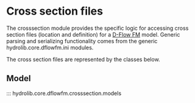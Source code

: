 # Cross section files
The crosssection module provides the specific logic for accessing cross section files (location and definition)
for a [D-Flow FM](../glossary.md#d-flow-fm) model.
Generic parsing and serializing functionality comes from the generic hydrolib.core.dflowfm.ini modules.

The cross section files are represented by the classes below.

## Model
::: hydrolib.core.dflowfm.crosssection.models
